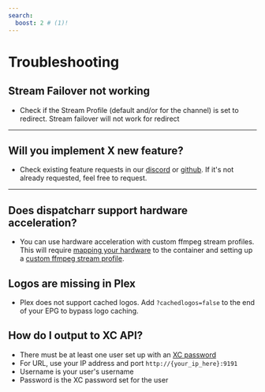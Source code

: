 ```yaml
---
search:
  boost: 2 # (1)!
---
```


# Troubleshooting
## Stream Failover not working
* Check if the Stream Profile (default and/or for the channel) is set to redirect. Stream failover will not work for redirect

---

## Will you implement X new feature?
* Check existing feature requests in our [discord](https://discord.gg/Sp45V5BcxU) or [github](https://github.com/Dispatcharr/Dispatcharr/issues). If it's not already requested, feel free to request. 

---

## Does dispatcharr support hardware acceleration? 
* You can use hardware acceleration with custom ffmpeg stream profiles. This will require [mapping your hardware](/Dispatcharr-Docs/user-guide/#mapping-hardware) to the container and setting up a [custom ffmpeg stream profile](/Dispatcharr-Docs/user-guide/#custom-stream-profiles). 

## Logos are missing in Plex
* Plex does not support cached logos. Add `?cachedlogos=false` to the end of your EPG to bypass logo caching. 

## How do I output to XC API? 
* There must be at least one user set up with an [XC password](/Dispatcharr-Docs/user-guide/#users)
* For URL, use your IP address and port `http://{your_ip_here}:9191`
* Username is your user's username
* Password is the XC password set for the user